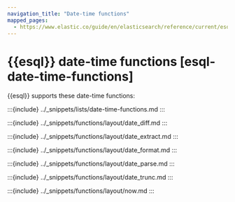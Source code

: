```yaml
---
navigation_title: "Date-time functions"
mapped_pages:
  - https://www.elastic.co/guide/en/elasticsearch/reference/current/esql-functions-operators.html#esql-date-time-functions
---
```


# {{esql}} date-time functions [esql-date-time-functions]


{{esql}} supports these date-time functions:

:::{include} ../_snippets/lists/date-time-functions.md
:::


:::{include} ../_snippets/functions/layout/date_diff.md
:::

:::{include} ../_snippets/functions/layout/date_extract.md
:::

:::{include} ../_snippets/functions/layout/date_format.md
:::

:::{include} ../_snippets/functions/layout/date_parse.md
:::

:::{include} ../_snippets/functions/layout/date_trunc.md
:::

:::{include} ../_snippets/functions/layout/now.md
:::

